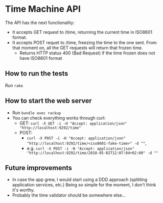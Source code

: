 # Time Machine API
The API has the next functionality:
* It accepts GET request to /time, returning the current time in ISO8601 format.
* It accepts POST requet to /time, freezing the time to the one sent. From that moment on, all the GET requests will return that frozen time.
    * Returns HTTP status 400 (Bad Request) if the time frozen does not have ISO8601 format


## How to run the tests
Run `rake`


## How to start the web server
* Run `bundle exec rackup`
* You can check everything works through curl:
    * GET: `curl -X GET -i -H "Accept: application/json" "http://localhost:9292/time"`
    * POST:
        * `curl -X POST -i -H "Accept: application/json" "http://localhost:9292/time/<iso8601-fake-time>" -d ""`,
        * e.g. `curl -X POST -i -H "Accept: application/json" "http://localhost:9292/time/2018-05-02T12:07:04+02:00" -d ""`



## Future improvements
* In case the app grew, I would start using a DDD approach (splitting application services, etc.) Being so simple for the moment, I don't think it's worthy.
* Probably the time validator should be somewhere else...